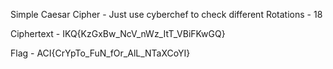 Simple Caesar Cipher - Just use cyberchef to check different Rotations - 18

Ciphertext - IKQ{KzGxBw_NcV_nWz_ItT_VBiFKwGQ}

Flag - ACI{CrYpTo_FuN_fOr_AlL_NTaXCoYI}